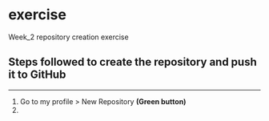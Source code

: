 # exercise
Week_2 repository creation exercise 

## Steps followed to create the repository and push it to GitHub
 ---- 
 1. Go to my profile > New Repository **(Green button)**
 2.  
